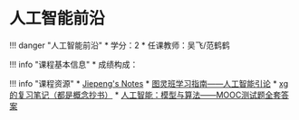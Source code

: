 # 人工智能前沿

!!! danger "人工智能前沿"
    * 学分：2
    * 任课教师：吴飞/范鹤鹤

!!! info "课程基本信息"
    * 成绩构成：

!!! info "课程资源"
	* [Jiepeng's Notes](https://note.jiepeng.tech/CS/AI/)
	* [图灵班学习指南——人工智能引论](https://zju-turing.github.io/TuringCourses/major_basic/ai_basic/)
	* [xg的复习笔记（都是概念抄书）](https://note.tonycrane.cc/cs/ai/basic/)
	* [人工智能：模型与算法——MOOC测试题全套答案](https://blog.csdn.net/a66666_/article/details/105123032)




